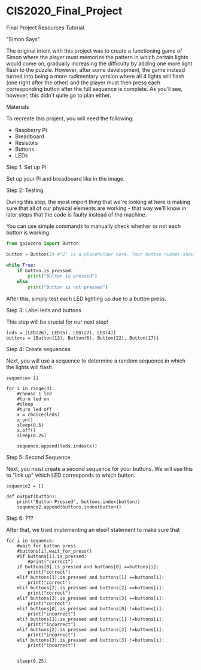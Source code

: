 # CIS2020_Final_Project
Final Project
Resources
Tutorial

"Simon Says"

The original intent with this project was to create a functioning game of Simon where the player must memorize the pattern in which certain lights would come on, gradually increasing the difficulty by adding one more light flash to the puzzle. However, after some development, the game instead turned into being a more rudimentary version where all 4 lights will flash (one right after the other) and the player must then press each corresponding button after the full sequence is complete. As you'll see, however, this didn't quite go to plan either.

Materials

To recreate this project, you will need the following:
  * Raspberry Pi
  * Breadboard
  * Resistors
  * Buttons
  * LEDs

Step 1: Set up Pi

Set up your Pi and breadboard like in the image.

Step 2: Testing

During this step, the most import thing that we're looking at here is making sure that all of our physcal elements are working - that way we'll know in later steps that the code is faulty instead of the machine. 

You can use simple commands to manually check whether or not each button is working.
```python
from gpiozero import Button

button = Button(2) #"2" is a placeholder here. Your button number should correspond to it's GPIO pin.

while True:
    if button.is_pressed:
        print("Button is pressed")
    else:
        print("Button is not pressed")
```
After this, simply test each LED lighting up due to a button press.

Step 3: Label leds and buttons

This step will be crucial for our next step! 
```
leds = [LED(26), LED(5), LED(27), LED(4)]
buttons = [Button(13), Button(6), Button(22), Button(17)]
```

Step 4: Create sequences

Next, you will use a sequence to determine a random sequence in which the lights will flash.

```
sequence= []

for i in range(4):
    #choose 1 led
    #turn led on
    #sleep
    #turn led off
    x = choice(leds)
    x.on()
    sleep(0.5)
    x.off()
    sleep(0.25)
    
    sequence.append(leds.index(x))
```
Step 5: Second Sequence

Next, you must create a second sequence for your buttons. We will use this to "link up" which LED corresponds to which button.

```
sequence2 = []

def output(button):
    print("Button Pressed", buttons.index(button))
    sequence2.append(buttons.index(button))
```

Step 6: ???

After that, we tried implementing an elseif statement to make sure that 

```
for i in sequence:
    #wait for button press
    #buttons[i].wait_for_press()
    #if buttons[i].is_pressed:
        #print("correct")
    if buttons[0].is_pressed and buttons[0] ==buttons[i]:
        print("correct")
    elif buttons[1].is_pressed and buttons[1] ==buttons[i]:
        print("correct")
    elif buttons[2].is_pressed and buttons[2] ==buttons[i]:
        print("correct")
    elif buttons[3].is_pressed and buttons[3] ==buttons[i]:
        print("correct")
    elif buttons[0].is_pressed and buttons[0] !=buttons[i]:
        print("incorrect")
    elif buttons[1].is_pressed and buttons[1] !=buttons[i]:
        print("incorrect")
    elif buttons[2].is_pressed and buttons[2] !=buttons[i]:
        print("incorrect")
    elif buttons[3].is_pressed and buttons[3] !=buttons[i]:
        print("incorrect")
        
 
    sleep(0.25)
```
